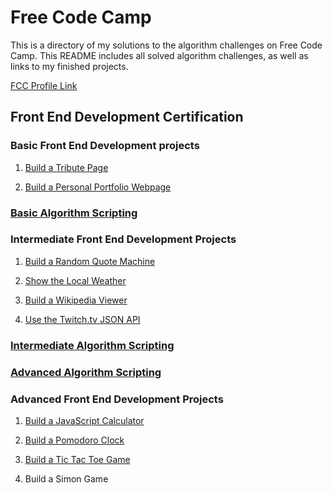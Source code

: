 # Free Code Camp
This is a directory of my solutions to the algorithm challenges on Free Code Camp. This README includes all solved algorithm challenges, as well as links to my finished projects.

[FCC Profile Link](https://www.freecodecamp.com/wildlifehexagon)


## Front End Development Certification

### Basic Front End Development projects
1. [Build a Tribute Page](https://codepen.io/wildlifehexagon/full/GozYYd/)

2. [Build a Personal Portfolio Webpage](https://wildlifehexagon.github.io/)


### [Basic Algorithm Scripting](https://github.com/wildlifehexagon/Free-Code-Camp/tree/master/basic-algorithm-scripting)

### Intermediate Front End Development Projects
1. [Build a Random Quote Machine](https://wildlifehexagon.github.io/portfolio/random-quote-generator/)

2. [Show the Local Weather](https://wildlifehexagon.github.io/portfolio/local-weather-app/)

3. [Build a Wikipedia Viewer](https://wildlifehexagon.github.io/portfolio/wikipedia-viewer/)

4. [Use the Twitch.tv JSON API](https://wildlifehexagon.github.io/portfolio/twitchtv-channel-app/)


### [Intermediate Algorithm Scripting](https://github.com/wildlifehexagon/Free-Code-Camp/tree/master/intermediate-algorithm-scripting)

### [Advanced Algorithm Scripting](https://github.com/wildlifehexagon/Free-Code-Camp/tree/master/advanced-algorithm-scripting)

### Advanced Front End Development Projects
1. [Build a JavaScript Calculator](https://wildlifehexagon.github.io/javascript-calculator/)

2. [Build a Pomodoro Clock](https://wildlifehexagon.github.io/portfolio/pomodoro-clock/)

3. [Build a Tic Tac Toe Game](https://wildlifehexagon.github.io/tic-tac-toe/)

4. Build a Simon Game

